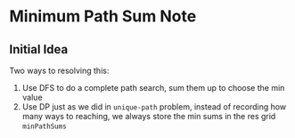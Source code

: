 # Minimum Path Sum Note

## Initial Idea
Two ways to resolving this:
1. Use DFS to do a complete path search, sum them up to choose the min value
2. Use DP just as we did in `unique-path` problem, instead of recording how many ways to reaching, we always store the min sums in the res grid  `minPathSums`